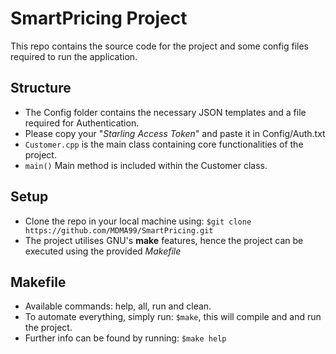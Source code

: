 # SmartPricing Project
This repo contains the source code for the project and some config files required to run the application.

## Structure 
- The Config folder contains the necessary JSON templates and a file required for Authentication.
- Please copy your "*Starling Access Token*" and paste it in Config/Auth.txt
- `Customer.cpp` is the main class containing core functionalities of the project.  
- `main()` Main method is included within the Customer class. 

## Setup
- Clone the repo in your local machine using: `$git clone https://github.com/MDMA99/SmartPricing.git`
- The project utilises GNU's **make** features, hence the project can be executed using the provided *Makefile*

## Makefile
- Available commands: help, all, run and clean.
- To automate everything, simply run: `$make`, this will compile and and run the project.
- Further info can be found by running: `$make help`
